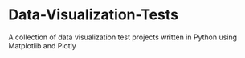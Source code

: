 # Data-Visualization-Tests
A collection of data visualization test projects written in Python using Matplotlib and Plotly
